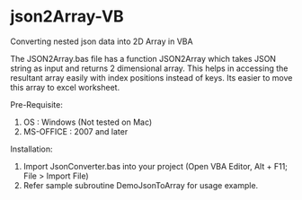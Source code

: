 # json2Array-VB
Converting nested json data into 2D Array in VBA

The JSON2Array.bas file has a function JSON2Array which takes JSON string as input and returns 2 dimensional array.
This helps in accessing the resultant array easily with index positions instead of keys.
Its easier to move this array to excel worksheet.

Pre-Requisite:
1.  OS        : Windows (Not tested on Mac)
2.  MS-OFFICE : 2007 and later

Installation:
1. Import JsonConverter.bas into your project (Open VBA Editor, Alt + F11; File > Import File)
2. Refer sample subroutine DemoJsonToArray for usage example.
